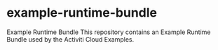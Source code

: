 # example-runtime-bundle

Example Runtime Bundle
This repository contains an Example Runtime Bundle used by the Activiti Cloud Examples.
